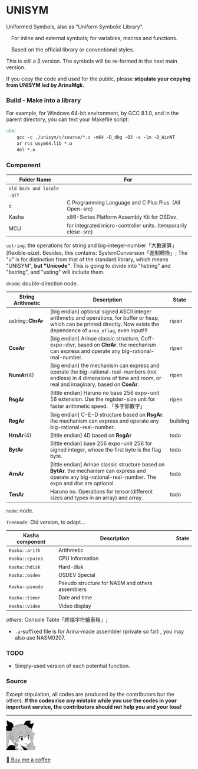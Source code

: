 # UNISYM

Uniformed Symbols, also as "Uniform Symbolic Library".

&emsp;For inline and external symbols; for variables, macros and functions.

&emsp;Based on the official library or conventional styles.

This is still a β version. The symbols will be re-formed in the next main version.

If you copy the code and used for the public, please **stipulate your copying from UNISYM led by ArinaMgk**.

### Build - Make into a library

For example, for Windows 64-bit environment, by GCC 8.1.0, and in the parent directory, you can text your Makefile script:

```makefile
u64:
	gcc -c ./unisym/c/source/*.c -m64 -D_dbg -O3 -s -lm -D_WinNT
	ar rcs usym64.lib *.o
	del *.o
```

### Component

| Folder Name                | For                                                          |
| -------------------------- | ------------------------------------------------------------ |
| `old back and locale .git` |                                                              |
| c                          | C Programming Language and C Plus Plus. (All Open-src)       |
| Kasha                      | x86-Series Platform Assembly Kit for OSDev.                  |
| MCU                        | for integrated micro-controller units. (temporarily close-src) |

`ustring`: the operations for string and big-integer-number「大數運算」 (flexible-size). Besides, this contains: SystemConversion「進制轉換」; The "u" is for distinction from that of the standard library, which means "UNISYM", **but "Unicode"**. This is going to divide into "hstring" and "bstring", and "usting" will include them.

`dnode`: double-direction node.

| String Arithmetic  | Description                                                  | State    |
| ------------------ | ------------------------------------------------------------ | -------- |
| ustring::**ChrAr** | [big endian] optional signed ASCII integer arithmetic  and operations, for buffer or heap, which can be printed directly. Now exists the dependence of `arna_eflag`, even input!!! | ripen    |
| **CoeAr**          | [big endian] Arinae classic structure, Coff-expo-divr, based on **ChrAr**. the mechanism can express and operate any big-rational-real-number. | ripen    |
| **NumAr**(4)       | [big endian] the mechanism can express and operate the big-rational-real-numbers (not endless) in 4 dimensions of time and room, or real and imaginary, based on **CoeAr**. | ripen    |
| **RsgAr**          | [little endian] Haruno no base 256 expo-unit 16 extension. Use the register-size unit for faster arithmetic speed. 「多字節數字」 | ripen    |
| **RegAr**          | [big endian] C-E-D structure based on **RsgAr**. the mechanism can express and operate any big-rational-real-number. | building |
| **HrnAr**(4)       | [little endian] 4D based on **RegAr**                        | todo     |
| **BytAr**          | [little endian] base 256 expo-unit 256 for signed integer, whose the first byte is the flag byte. | todo     |
| **ArnAr**          | [little endian] Arinae classic structure based on **BytAr**. the mechanism can express and operate any big-rational-real-number. The expo and divr are optional. | todo     |
| **TenAr**          | Haruno no. Operations for tensor(different sizes and types in an array) and array. | todo     |

`node`: node.

`Treenode`: Old version, to adapt...

| Kasha component | Description | State |
| --------------- | ----------- | ----- |
| `Kasha::arith`|Arithmetic  |       |
| `Kasha::cpuins`|CPU Information |       |
| `Kasha::hdisk`| Hard-disk |       |
| `Kasha::osdev`| OSDEV Special |       |
| `Kasha::pseudo` | Pseudo structure for NASM and others assemblers |       |
| `Kasha::timer`| Date and time|       |
| `Kasha::video`| Video display |       |



*others*: Console Table「終端字符繪表格」;



- `.a`-suffixed file is for Arina-made assembler (private so far) , you may also use NASM0207.



### TODO

- Simply-used version of each potential function.



### Source

Except stipulation, all codes are produced by the contributors but the others. **If the codes rise any mistake while you use the codes in your important service, the contributors should not help you and your loss!** 



---

![Contributor ArinaMgk](./.picture/phina.head.bmp)

[🍨 Buy me a coffee](https://www.buymeacoffee.com/arinamgk)
